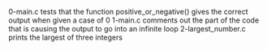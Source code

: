 0-main.c tests that the function positive_or_negative() gives the correct output when given a case of 0
1-main.c comments out the part of the code that is causing the output to go into an infinite loop
2-largest_number.c prints the largest of three integers
